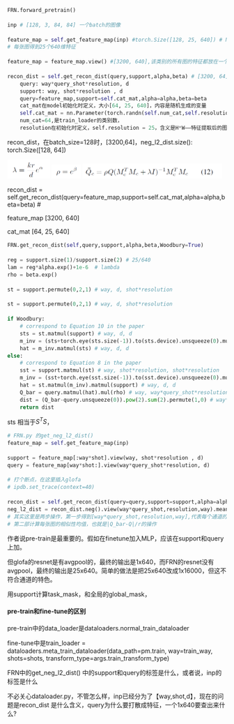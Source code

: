 ~~~python
FRN.forward_pretrain()

inp # [128, 3, 84, 84] 一个batch的图像

feature_map = self.get_feature_map(inp) #torch.Size([128, 25, 640]) # N,HW,C
# 每张图得到25个640维特征

feature_map = feature_map.view() #[3200, 640],该类别的所有图的特征都放在一个池子里

recon_dist = self.get_recon_dist(query,support,alpha,beta) # [3200, 64]
 	query: way*query_shot*resolution, d 
 	support: way, shot*resolution , d
 	query=feature_map,support=self.cat_mat,alpha=alpha,beta=beta
 	cat_mat在model初始化时定义，大小[64, 25, 640]，内容是随机生成的变量
 	self.cat_mat = nn.Parameter(torch.randn(self.num_cat,self.resolution,self.d),requires_grad=True) 
 	num_cat=64,是train_loader的类别数，
 	resolution在初始化时定义，self.resolution = 25，含义是H*W——特征提取后的图像是大小5*5*640
~~~

recon_dist，在batch_size=128时，[3200,64]，neg_l2_dist.size(): torch.Size([128, 64])

<img src="注释.assets/image-20211006090356286.png" alt="image-20211006090356286" style="zoom:50%;" /> <img src="注释.assets/image-20211006090616254.png" alt="image-20211006090616254" style="zoom:50%;" /> <img src="注释.assets/image-20211006150737575.png" alt="image-20211006150737575" style="zoom:50%;" /> 

recon_dist = self.get_recon_dist(query=feature_map,support=self.cat_mat,alpha=alpha,beta=beta) #

feature_map [3200, 640]

cat_mat [64, 25, 640]

~~~python
FRN.get_recon_dist(self,query,support,alpha,beta,Woodbury=True)

reg = support.size(1)/support.size(2) # 25/640
lam = reg*alpha.exp()+1e-6  # lambda
rho = beta.exp()

st = support.permute(0,2,1) # way, d, shot*resolution

st = support.permute(0,2,1) # way, d, shot*resolution

if Woodbury:
    # correspond to Equation 10 in the paper
    sts = st.matmul(support) # way, d, d
    m_inv = (sts+torch.eye(sts.size(-1)).to(sts.device).unsqueeze(0).mul(lam)).inverse() 
    hat = m_inv.matmul(sts) # way, d, d
else:
    # correspond to Equation 8 in the paper
    sst = support.matmul(st) # way, shot*resolution, shot*resolution
    m_inv = (sst+torch.eye(sst.size(-1)).to(sst.device).unsqueeze(0).mul(lam)).inverse() # way, shot*resolution, shot*resolutionsf 
    hat = st.matmul(m_inv).matmul(support) # way, d, d
    Q_bar = query.matmul(hat).mul(rho) # way, way*query_shot*resolution, d
    dist = (Q_bar-query.unsqueeze(0)).pow(2).sum(2).permute(1,0) # way*query_shot*resolution, way
    return dist
~~~

sts 相当于$S^TS$，

~~~python
# FRN.py 的get_neg_l2_dist()
feature_map = self.get_feature_map(inp)

support = feature_map[:way*shot].view(way, shot*resolution , d)
query = feature_map[way*shot:].view(way*query_shot*resolution, d)

# 打个断点，在这里插入glofa
# ipdb.set_trace(context=40)

recon_dist = self.get_recon_dist(query=query,support=support,alpha=alpha,beta=beta) # way*query_shot*resolution, way
neg_l2_dist = recon_dist.neg().view(way*query_shot,resolution,way).mean(1) # way*query_shot, way
# 其实这里是两步操作，第一步得到[way*query_shot,resolution,way],代表每个通道的特征图的相似度
# 第二部计算每张图的相似性均值，也就是|Q_bar-Q|/r的操作


~~~

作者说pre-train是最重要的。假如在finetune加入MLP，应该在support和query上加。

但glofa的resnet是有avgpool的，最终的输出是1x640，而FRN的resnet没有avgpool，最终的输出是25x640。简单的做法是把25x640改成1x16000，但这不符合通道的特色。

用support计算task_mask，和全局的global_mask，



#### pre-train和fine-tune的区别

pre-train中的data_loader是dataloaders.normal_train_dataloader

fine-tune中是train_loader = dataloaders.meta_train_dataloader(data_path=pm.train,
                                                way=train_way,
                                                shots=shots,
                                                transform_type=args.train_transform_type)



FRN中的get_neg_l2_dist() 中的support和query的标签是什么，或者说，inp的标签是什么 

不必关心dataloader.py，不管怎么样，inp已经分为了【way,shot,d】，现在的问题是recon_dist 是什么含义，query为什么要打散成特征，一个1x640要查出来什么?

